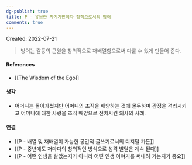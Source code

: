 ```yaml
---
dg-publish: true
title: P - 유용한 자기기만이자 창작으로서의 방어
comments: true
---
```


Created: 2022-07-21

>방어는 갈등의 근원을 창의적으로 재배열함으로써 다룰 수 있게 만들어 준다.

#### References
- [[The Wisdom of the Ego]]

#### 생각
- 어머니는 돌아가셨지만 어머니의 조직을 배양하는 것에 몰두하며 감정을 격리시키고 어머니에 대한 사랑을 조직 배양으로 전치시킨 의사의 사례. 

#### 연결
- [[P - 배열 및 재배열이 가능한 공간적 글쓰기로서의 디지털 가든]]
- [[P - 중년에도 저마다의 창의적인 방식으로 성격 발달은 계속 된다]]
- [[P - 어떤 인생을 살았는지가 아니라 어떤 인생 이야기를 써내려 가는지가 중요]]